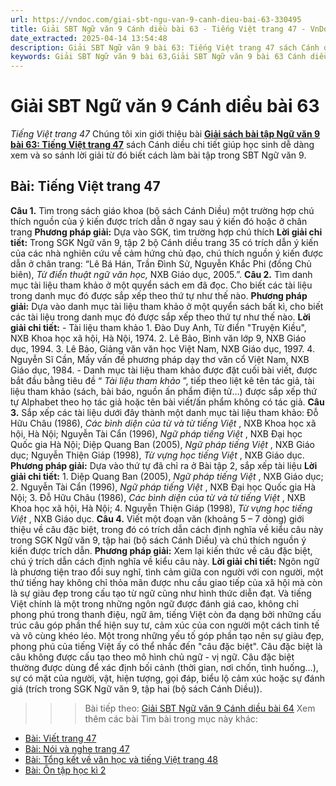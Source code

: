 ```yaml
---
url: https://vndoc.com/giai-sbt-ngu-van-9-canh-dieu-bai-63-330495
title: Giải SBT Ngữ văn 9 Cánh diều bài 63 - Tiếng Việt trang 47 - VnDoc.com
date_extracted: 2025-04-14 13:54:48
description: Giải SBT Ngữ văn 9 bài 63: Tiếng Việt trang 47 sách Cánh diều có đáp án chi tiết cho các bạn cùng tham khảo.
keywords: Giải SBT Ngữ văn 9 bài 63,Giải SBT Ngữ văn 9 bài 63 Cánh diều,Giải sách bài tập Ngữ văn CD lớp 9,Ngữ văn lớp 9 Cánh diều,giải bài tập ngữ văn lớp 9,bài Tiếng Việt trang 47,giải SBT ngữ văn 9 CD trang 47
---
```


# Giải SBT Ngữ văn 9 Cánh diều bài 63
 _Tiếng Việt trang 47_
Chúng tôi xin giới thiệu bài [**Giải sách bài tập Ngữ văn 9 bài 63: Tiếng Việt trang 47**](<https://vndoc.com/giai-sbt-ngu-van-9-canh-dieu-bai-63-330495>) sách Cánh diều chi tiết giúp học sinh dễ dàng xem và so sánh lời giải từ đó biết cách làm bài tập trong SBT Ngữ văn 9.
## Bài: Tiếng Việt trang 47
**Câu 1.** Tìm trong sách giáo khoa \(bộ sách Cánh Diều\) một trường hợp chú thích nguồn của ý kiến được trích dẫn ở ngay sau ý kiến đó hoặc ở chân trang
**Phương pháp giải:**
Dựa vào SGK, tìm trường hợp chú thích
**Lời giải chi tiết:**
Trong SGK Ngữ văn 9, tập 2 bộ Cánh diều trang 35 có trích dẫn ý kiến của các nhà nghiên cứu về cảm hứng chủ đạo, chú thích nguồn ý kiến được dẫn ở chân trang: “Lê Bá Hán, Trần Đình Sử, Nguyễn Khắc Phi \(đồng Chủ biên\), _Từ điển thuật ngữ văn học,_ NXB Giáo dục, 2005.”.
**Câu 2.** Tìm danh mục tài liệu tham khảo ở một quyển sách em đã đọc. Cho biết các tài liệu trong danh mục đó được sắp xếp theo thứ tự như thế nào.
**Phương pháp giải:**
Dựa vào danh mục tài liệu tham khảo ở một quyển sách bất kì, cho biết các tài liệu trong danh mục đó được sắp xếp theo thứ tự như thế nào.
**Lời giải chi tiết:**
\- Tài liệu tham khảo
1\. Đào Duy Anh, Từ điển "Truyện Kiều", NXB Khoa học xã hội, Hà Nội, 1974.
2\. Lê Bảo, Bình văn lớp 9, NXB Giáo dục, 1994.
3\. Lê Bảo, Giảng văn văn học Việt Nam, NXB Giáo dục, 1997.
4\. Nguyễn Sĩ Cần, Mấy vấn đề phương pháp dạy thơ văn cổ Việt Nam, NXB Giáo dục, 1984.
\- Danh mục tài liệu tham khảo được đặt cuối bài viết, được bắt đầu bằng tiêu đề “ _Tài liệu tham khảo_ ”, tiếp theo liệt kê tên tác giả, tài liệu tham khảo \(sách, bài báo, nguồn ấn phẩm điện tử…\) được sắp xếp thứ tự Alphabet theo họ tác giả hoặc tên bài viết/ấn phẩm không có tác giả.
**Câu 3.** Sắp xếp các tài liệu dưới đây thành một danh mục tài liệu tham khảo:
Đỗ Hữu Châu \(1986\), _Các bình diện của từ và từ tiếng Việt_ , NXB Khoa học xã hội, Hà Nội; Nguyễn Tài Cẩn \(1996\), _Ngữ pháp tiếng Việt_ , NXB Đại học Quốc gia Hà Nội; Diệp Quang Ban \(2005\), _Ngữ pháp tiếng Việt_ , NXB Giáo dục; Nguyễn Thiện Giáp \(1998\), _Từ vựng học tiếng Việt_ , NXB Giáo dục.
**Phương pháp giải:**
Dựa vào thứ tự đã chỉ ra ở Bài tập 2, sắp xếp tài liệu
**Lời giải chi tiết:**
1\. Diệp Quang Ban \(2005\), _Ngữ pháp tiếng Việt_ , NXB Giáo dục;
2\. Nguyễn Tài Cẩn \(1996\), _Ngữ pháp tiếng Việt_ , NXB Đại học Quốc gia Hà Nội;
3\. Đỗ Hữu Châu \(1986\), _Các bình diện của từ và từ tiếng Việt_ , NXB Khoa học xã hội, Hà Nội;
4\. Nguyễn Thiện Giáp \(1998\), _Từ vựng học tiếng Việt_ , NXB Giáo dục.
**Câu 4.** Viết một đoạn văn \(khoảng 5 – 7 dòng\) giới thiệu về câu đặc biệt, trong đó có trích dẫn cách định nghĩa về kiểu câu này trong SGK Ngữ văn 9, tập hai \(bộ sách Cánh Diều\) và chú thích nguồn ý kiến được trích dẫn.
**Phương pháp giải:**
Xem lại kiến thức về câu đặc biệt, chú ý trích dẫn cách định nghĩa về kiểu câu này.
**Lời giải chi tiết:**
Ngôn ngữ là phương tiện trao đổi suy nghĩ, tình cảm giữa con người với con người, một thứ tiếng hay không chỉ thỏa mãn được nhu cầu giao tiếp của xã hội mà còn là sự giàu đẹp trong cấu tạo từ ngữ cũng như hình thức diễn đạt. Và tiếng Việt chính là một trong những ngôn ngữ được đánh giá cao, không chỉ phong phú trong thanh điệu, ngữ âm, tiếng Việt còn đa dạng bởi những cấu trúc câu góp phần thể hiện suy tư, cảm xúc của con người một cách tinh tế và vô cùng khéo léo. Một trong những yếu tố góp phần tạo nên sự giàu đẹp, phong phú của tiếng Việt ấy có thể nhắc đến "câu đặc biệt". Câu đặc biệt là câu không được cấu tạo theo mô hình chủ ngữ - vị ngữ. Câu đặc biệt thường được dùng để xác định bối cảnh \(thời gian, nơi chốn, tình huống…\), sự có mặt của người, vật, hiện tượng, gọi đáp, biểu lộ cảm xúc hoặc sự đánh giá \(trích trong SGK Ngữ văn 9, tập hai \(bộ sách Cánh Diều\)\).
>>> Bài tiếp theo: [Giải SBT Ngữ văn 9 Cánh diều bài 64](<https://vndoc.com/giai-sbt-ngu-van-9-canh-dieu-bai-64-330496>)
Xem thêm các bài Tìm bài trong mục này khác:
  * [Bài: Viết trang 47](</giai-sbt-ngu-van-9-canh-dieu-bai-64-330496>)
  * [Bài: Nói và nghe trang 47](</giai-sbt-ngu-van-9-canh-dieu-bai-65-330499>)
  * [Bài: Tổng kết về văn học và tiếng Việt trang 48](</giai-sbt-ngu-van-9-canh-dieu-bai-66-330500>)
  * [Bài: Ôn tập học kì 2](</giai-sbt-ngu-van-9-canh-dieu-bai-67-330501>)

